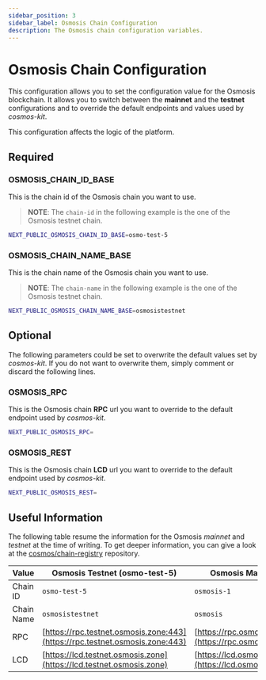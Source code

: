 ```yaml
---
sidebar_position: 3
sidebar_label: Osmosis Chain Configuration
description: The Osmosis chain configuration variables.
---
```


# Osmosis Chain Configuration

This configuration allows you to set the configuration value for the Osmosis 
blockchain. It allows you to switch between the **mainnet** and the **testnet**
configurations and to override the default endpoints and values used by 
*cosmos-kit*.

This configuration affects the logic of the platform.

## Required

### OSMOSIS_CHAIN_ID_BASE

This is the chain id of the Osmosis chain you want to use.

> **__NOTE__**: The `chain-id` in the following example is the one of the 
Osmosis testnet chain.

```bash
NEXT_PUBLIC_OSMOSIS_CHAIN_ID_BASE=osmo-test-5
```

### OSMOSIS_CHAIN_NAME_BASE

This is the chain name of the Osmosis chain you want to use.

> **__NOTE__**: The `chain-name` in the following example is the one of the 
Osmosis testnet chain.

```bash
NEXT_PUBLIC_OSMOSIS_CHAIN_NAME_BASE=osmosistestnet
```

## Optional

The following parameters could be set to overwrite the default values set by 
*cosmos-kit*. If you do not want to overwrite them, simply comment or discard
the following lines.

### OSMOSIS_RPC

This is the Osmosis chain **RPC** url you want to override to the default 
endpoint used by *cosmos-kit*.

```bash
NEXT_PUBLIC_OSMOSIS_RPC=
```

### OSMOSIS_REST

This is the Osmosis chain **LCD** url you want to override to the default 
endpoint used by *cosmos-kit*.

```bash
NEXT_PUBLIC_OSMOSIS_REST=
```

## Useful Information
The following table resume the information for the Osmosis *mainnet* and 
*testnet* at the time of writing. To get deeper information, you can give a 
look at the 
[cosmos/chain-registry](https://github.com/cosmos/chain-registry/) repository.

| Value      | Osmosis Testnet (osmo-test-5)                                                   | Osmosis Mainnet                                         |
| ---------- | ------------------------------------------------------------------------------- | ------------------------------------------------------- |
| Chain ID   | `osmo-test-5`                                                                   | `osmosis-1`                                             |
| Chain Name | `osmosistestnet`                                                                | `osmosis`                                               |
| RPC        | [https://rpc.testnet.osmosis.zone:443](https://rpc.testnet.osmosis.zone:443)    | [https://rpc.osmosis.zone](https://rpc.osmosis.zone)    |
| LCD        | [https://lcd.testnet.osmosis.zone](https://lcd.testnet.osmosis.zone)            | [https://lcd.osmosis.zone](https://lcd.osmosis.zone)    |